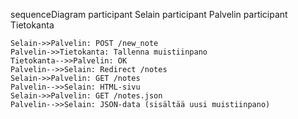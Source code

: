 sequenceDiagram
    participant Selain
    participant Palvelin
    participant Tietokanta

    Selain->>Palvelin: POST /new_note
    Palvelin->>Tietokanta: Tallenna muistiinpano
    Tietokanta-->>Palvelin: OK
    Palvelin-->>Selain: Redirect /notes
    Selain->>Palvelin: GET /notes
    Palvelin-->>Selain: HTML-sivu
    Selain->>Palvelin: GET /notes.json
    Palvelin-->>Selain: JSON-data (sisältää uusi muistiinpano)
